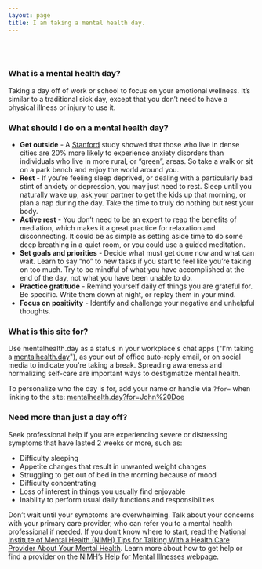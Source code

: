 ```yaml
---
layout: page
title: I am taking a mental health day.
---
```


<br/>
<br/>

### What is a mental health day?

Taking a day off of work or school to focus on your emotional wellness. It’s similar to a traditional sick day, except that you don’t need to have a physical illness or injury to use it.

### What should I do on a mental health day?

- **Get outside** - A [Stanford][stanford] study showed that those who live in dense cities are 20% more likely to experience anxiety disorders than individuals who live in more rural, or “green”, areas. So take a walk or sit on a park bench and enjoy the world around you.
- **Rest** - If you’re feeling sleep deprived, or dealing with a particularly bad stint of anxiety or depression, you may just need to rest. Sleep until you naturally wake up, ask your partner to get the kids up that morning, or plan a nap during the day. Take the time to truly do nothing but rest your body.
- **Active rest** - You don’t need to be an expert to reap the benefits of mediation, which makes it a great practice for relaxation and disconnecting. It could be as simple as setting aside time to do some deep breathing in a quiet room, or you could use a guided meditation.
- **Set goals and priorities** - Decide what must get done now and what can wait. Learn to say “no” to new tasks if you start to feel like you’re taking on too much. Try to be mindful of what you have accomplished at the end of the day, not what you have been unable to do.
- **Practice gratitude** - Remind yourself daily of things you are grateful for. Be specific. Write them down at night, or replay them in your mind.
- **Focus on positivity** - Identify and challenge your negative and unhelpful thoughts.

### What is this site for?

Use mentalhealth.day as a status in your workplace's chat apps ("I'm taking a [mentalhealth.day](https://mentalhealth.day)"), as your out of office auto-reply email, or on social media to indicate you're taking a break. Spreading awareness and normalizing self-care are important ways to destigmatize mental health.

To personalize who the day is for, add your name or handle via `?for=` when linking to the site: [mentalhealth.day?for=John%20Doe](https://mentalhealth.day?for=John%20Doe)

### Need more than just a day off?

Seek professional help if you are experiencing severe or distressing symptoms that have lasted 2 weeks or more, such as:

- Difficulty sleeping
- Appetite changes that result in unwanted weight changes
- Struggling to get out of bed in the morning because of mood
- Difficulty concentrating
- Loss of interest in things you usually find enjoyable
- Inability to perform usual daily functions and responsibilities

Don’t wait until your symptoms are overwhelming. Talk about your concerns with your primary care provider, who can refer you to a mental health professional if needed. If you don’t know where to start, read the [National Institute of Mental Health (NIMH) Tips for Talking With a Health Care Provider About Your Mental Health][nimh-tips]. Learn more about how to get help or find a provider on the [NIMH’s Help for Mental Illnesses webpage][nimh-help].

[stanford]: https://news.stanford.edu/2015/06/30/hiking-mental-health-063015/
[nimh-tips]: https://www.nimh.nih.gov/health/publications/tips-for-talking-with-your-health-care-provider/index.shtml
[nimh-help]: https://www.nimh.nih.gov/health/find-help/index.shtml
